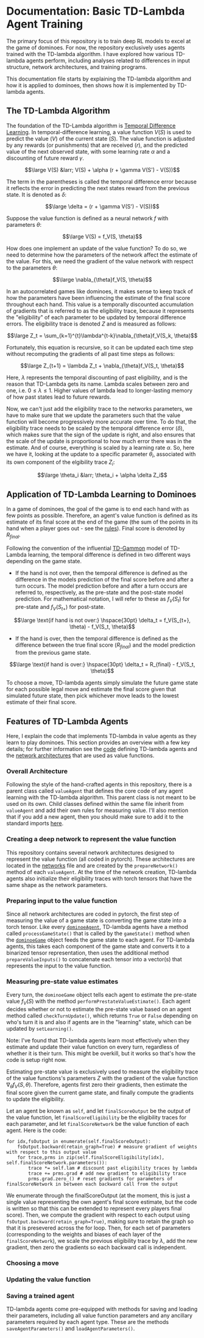 # Documentation: Basic TD-Lambda Agent Training

The primary focus of this repository is to train deep RL models to excel at 
the game of dominoes. For now, the repository exclusively uses agents trained
with the TD-lambda algorithm. I have explored how various TD-lambda agents 
perform, including analyses related to differences in input structure, 
network architectures, and training programs. 

This documentation file starts by explaining the TD-lambda algorithm and how 
it is applied to dominoes, then shows how it is implemented by TD-lambda 
agents.

## The TD-Lambda Algorithm
The foundation of the TD-Lambda algorithm is 
[Temporal Difference Learning](https://en.wikipedia.org/wiki/Temporal_difference_learning).
In temporal-difference learning, a value function $V(S)$ is used to predict 
the value ($V$) of the current state ($S$). The value function is adjusted by
any rewards (or punishments) that are received ($r$), and the predicted
value of the next observed state, with some learning rate $\alpha$ and a 
discounting of future reward $\gamma$. 

$$\large V(S) &larr; V(S) + \alpha (r + \gamma V(S') - V(S))$$

The term in the parentheses is called the temporal difference error because it
reflects the error in predicting the next states reward from the previous 
state. It is denoted as $\delta$:

$$\large \delta = (r + \gamma V(S') - V(S))$$ 

Suppose the value function is defined as a neural network $f$ with parameters 
$\theta$: 

$$\large V(S) = f_V(S, \theta)$$ 

How does one implement an update of the value function? To do so, we need to
determine how the parameters of the network affect the estimate of the value.
For this, we need the gradient of the value network with respect to the 
parameters $\theta$:

$$\large \nabla_{\theta}f_V(S, \theta)$$

In an autocorrelated games like dominoes, it makes sense to keep track of how
the parameters have been influencing the estimate of the final score 
throughout each hand. This value is a temporally discounted accumulation of
gradients that is referred to as the eligibility trace, because it represents
the "eligibility" of each parameter to be updated by temporal difference 
errors. The eligibility trace is denoted $Z$ and is measured as follows:

$$\large Z_t = \sum_{k=1}^{t}\lambda^{t-k}\nabla_{\theta}f_V(S_k, \theta)$$

Fortunately, this equation is recursive, so it can be updated each time step 
without recomputing the gradients of all past time steps as follows:

$$\large Z_{t+1} = \lambda Z_t + \nabla_{\theta}f_V(S_t, \theta)$$

Here, $\lambda$ represents the temporal discounting of past eligibility, and
is the reason that TD-Lambda gets its name. Lambda scales between zero and
one, i.e. $0\le\lambda\le1$. Higher values of lambda lead to longer-lasting
memory of how past states lead to future rewards. 

Now, we can't just add the eligibility trace to the networks parameters, we 
have to make sure that we update the parameters such that the value function 
will become progressively more accurate over time. To do that, the eligibility
trace needs to be scaled by the temporal difference error ($\delta$), which 
makes sure that the sign of the update is right, and also ensures that the 
scale of the update is proportional to how much error there was in the 
estimate. And of course, everything is scaled by a learning rate $\alpha$. So,
here we have it, looking at the update to a specific parameter $\theta_i$, 
associated with its own component of the elgibility trace $Z_i$:

$$\large \theta_i &larr; \theta_i + \alpha \delta Z_i$$

## Application of TD-Lambda Learning to Dominoes
In a game of dominoes, the goal of the game is to end each hand with as few
points as possible. Therefore, an agent's value function is defined as its
estimate of its final score at the end of the game (the sum of the points in
its hand when a player goes out - see the [rules](dominoeRules.md)). Final 
score is denoted by $R_{final}$. 

Following the convention of the influential 
[TD-Gammon](https://en.wikipedia.org/wiki/TD-Gammon) model of TD-Lambda 
learning, the temporal difference is defined in two different ways depending 
on the game state. 
- If the hand is not over, then the temporal difference is 
  defined as the difference in the models prediction of the final score before
  and after a turn occurs. The model prediction before and after a turn occurs 
  are referred to, respectively, as the pre-state and the post-state model 
  prediction. For mathematical notation, I will refer to these as $f_V(S_t)$
  for pre-state and $f_V(S_{t+})$ for post-state.

$$\large \text{if hand is not over:} \hspace{30pt}
\delta_t = f_V(S_{t+}, \theta) - f_V(S_t, \theta)$$

- If the hand is over, then the temporal difference is defined as the
  difference between the true final score ($R_{final}$) and the model
  prediction from the previous game state.
  
$$\large \text{if hand is over:} \hspace{30pt}
\delta_t = R_{final} - f_V(S_t, \theta)$$

To choose a move, TD-lambda agents simply simulate the future game state for
each possible legal move and estimate the final score given that simulated 
future state, then pick whichever move leads to the lowest estimate of their
final score. 

## Features of TD-Lambda Agents
Here, I explain the code that implements TD-lambda in value agents as they 
learn to play dominoes. This section provides an overview with a few key 
details; for further information see the 
[code](../dominoes/agents/tdAgents.py) defining TD-lambda agents and the 
[network architectures](../dominoes/networks.py) that are used as value 
functions.

### Overall Architecture
Following the style of the hand-crafted agents in this repository, there is a
parent class called `valueAgent` that defines the core code of any agent 
learning with the TD-lambda algorithm. This parent class is not meant to be 
used on its own. Child classes defined within the same file inherit from 
`valueAgent` and add their own rules for measuring value. I'll also mention 
that if you add a new agent, then you should make sure to add it to the 
standard imports [here](../dominoes/agents/__init__.py). 

### Creating a deep network to represent the value function
This repository contains several network architectures designed to represent 
the value function (all coded in pytorch). These architectures are located in
the [networks](../dominoes/networks.py) file and are created by the 
`prepareNetwork()` method of each `valueAgent`. At the time of the network 
creation, TD-lambda agents also initialize their eligibility traces with torch
tensors that have the same shape as the network parameters. 

### Preparing input to the value function
Since all network architectures are coded in pytorch, the first step of 
measuring the value of a game state is converting the game state into a torch
tensor. Like every [`dominoeAgent`](../dominoes/agents/dominoeAgent.py), 
TD-lambda agents have a method called `processGameState()` that is called by 
the `gameState()` method when the [`dominoeGame`](../dominoes/gameplay.py) 
object feeds the game state to each agent. For TD-lambda agents, this takes 
each component of the game state and converts it to a binarized tensor 
representation, then uses the additional method `prepareValueInputs()` to 
concatenate each tensor into a vector(s) that represents the input to the 
value function. 

### Measuring pre-state value estimates
Every turn, the `dominoeGame` object tells each agent to estimate the 
pre-state value $f_V(S)$ with the method `performPrestateValueEstimate()`. 
Each agent decides whether or not to estimate the pre-state value based on an
agent method called `checkTurnUpdate()`, which returns `True` or `False` 
depending on who's turn it is and also if agents are in the "learning" state, 
which can be updated by `setLearning()`. 

Note: I've found that TD-lambda agents learn most effectively when they 
estimate and update their value function on every turn, regardless of whether
it is their turn. This might be overkill, but it works so that's how the code 
is setup right now. 

Estimating pre-state value is exclusively used to measure the eligibility 
trace of the value functions's parameters $Z$ with the gradient of the value
function $\nabla_{\theta}f_V(S, \theta)$. Therefore, agents first zero their
gradients, then estimate the final score given the current game state, and 
finally compute the gradients to update the eligibility. 

Let an agent be known as `self`, and let `finalScoreOutput` be the output of 
the value function, let `finalScoreEligibility` be the eligibility traces for
each parameter, and let `finalScoreNetwork` be the value function of each 
agent. Here is the code:

```
for idx,fsOutput in enumerate(self.finalScoreOutput):
    fsOutput.backward(retain_graph=True) # measure gradient of weights with respect to this output value
    for trace,prms in zip(self.finalScoreEligibility[idx], self.finalScoreNetwork.parameters()):
        trace *= self.lam # discount past eligibility traces by lambda
        trace += prms.grad # add new gradient to eligibility trace
        prms.grad.zero_() # reset gradients for parameters of finalScoreNetwork in between each backward call from the output
```

We enumerate through the finalScoreOutput (at the moment, this is just a 
single value representing the own agent's final score estimate, but the code 
is written so that this can be extended to represent every players final 
score). Then, we compute the gradient with respect to each output using 
`fsOutput.backward(retain_graph=True)`, making sure to retain the graph so 
that it is presevered across the for loop. Then, for each set of parameters 
(corresponding to the weights and biases of each layer of the 
`finalScoreNetwork`), we scale the previous eligibility trace by $\lambda$, 
add the new gradient, then zero the gradients so each backward call is 
independent. 

### Choosing a move

### Updating the value function 

### Saving a trained agent
TD-lambda agents come pre-equipped with methods for saving and loading their
parameters, including all value function parameters and any ancillary 
parameters required by each agent type. These are the methods 
`saveAgentParameters()` and `loadAgentParameters()`. 










